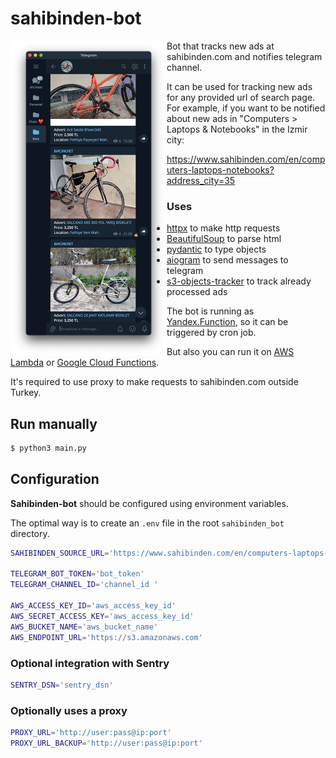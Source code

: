 # sahibinden-bot

<img align="left" width="250" src="/img/demo.png">

Bot that tracks new ads at sahibinden.com and notifies telegram channel.

It can be used for tracking new ads for any provided url of search page.
For example, if you want to be notified about new ads in "Computers > Laptops & Notebooks" in the Izmir city:

https://www.sahibinden.com/en/computers-laptops-notebooks?address_city=35

### Uses
* [httpx](https://www.python-httpx.org/) to make http requests
* [BeautifulSoup](https://www.crummy.com/software/BeautifulSoup/) to parse html
* [pydantic](https://pydantic-docs.helpmanual.io/) to type objects
* [aiogram](https://docs.aiogram.dev/en/latest/) to send messages to telegram
* [s3-objects-tracker](https://github.com/ErhoSen/s3-objects-tracker) to track already processed ads

The bot is running as [Yandex.Function](https://cloud.yandex.ru/docs/functions/), so it can be triggered by cron job.

But also you can run it on [AWS Lambda](https://aws.amazon.com/lambda/) or [Google Cloud Functions](https://cloud.google.com/functions/).

It's required to use proxy to make requests to sahibinden.com outside Turkey.

## Run manually

```bash
$ python3 main.py
```

## Configuration

**Sahibinden-bot** should be configured using environment variables.

The optimal way is to create an `.env` file in the root `sahibinden_bot` directory.

```bash
SAHIBINDEN_SOURCE_URL='https://www.sahibinden.com/en/computers-laptops-notebooks?address_city=35'

TELEGRAM_BOT_TOKEN='bot_token'
TELEGRAM_CHANNEL_ID='channel_id '

AWS_ACCESS_KEY_ID='aws_access_key_id'
AWS_SECRET_ACCESS_KEY='aws_access_key_id'
AWS_BUCKET_NAME='aws_bucket_name'
AWS_ENDPOINT_URL='https://s3.amazonaws.com'
```

### Optional integration with Sentry
```bash
SENTRY_DSN='sentry_dsn'
```

### Optionally uses a proxy
```bash
PROXY_URL='http://user:pass@ip:port'
PROXY_URL_BACKUP='http://user:pass@ip:port'
```
